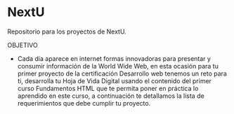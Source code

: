 # NextU
Repositorio para los proyectos de NextU.

OBJETIVO
- Cada día aparece en internet formas innovadoras para presentar y consumir información de la World Wide Web,
en esta ocasión para tu primer proyecto de la certificación Desarrollo web tenemos un reto para ti, 
desarrolla tu Hoja de Vida Digital usando el contenido del primer curso Fundamentos HTML que te permita 
poner en práctica lo aprendido en este curso, a continuación te detallamos la lista de requerimientos que debe cumplir tu proyecto.
